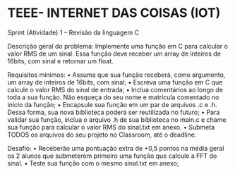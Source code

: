 # TEEE- INTERNET DAS COISAS (IOT)


Sprint (Atividade) 1 – Revisão da linguagem C

Descrição geral do problema: Implemente uma função em C para calcular o valor RMS de um sinal.
Essa função deve receber um array de inteiros de 16bits, com sinal e retornar um float.

Requisitos mínimos:
• Assuma que sua função receberá, como argumento, um array de inteiros de 16bits, com sinal;
• Escreva uma função em C que calcule o valor RMS do sinal de entrada;
• Inclua comentários ao longo de toda a sua função. Não esqueça do seu nome e matrícula comentado
no início da função;
• Encapsule sua função em um par de arquivos .c e .h. Dessa forma, sua nova biblioteca poderá ser
reutilizada no futuro;
• Para validar sua função, inclua o arquivo .h de sua biblioteca no main.c e chame sua função para
calcular o valor RMS do sinal.txt em anexo.
• Submeta TODOS os arquivos do seu projeto no Classroom, até o deadline.

Desafio:
• Receberão uma pontuação extra de +0,5 pontos na média geral os 2 alunos que submeterem
primeiro uma função que calcule a FFT do sinal.
• Teste sua função com o mesmo sinal.txt em anexo;
